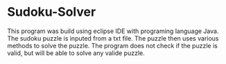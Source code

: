 # Sudoku-Solver
This program was build using eclipse IDE with programing language Java. The sudoku puzzle is inputed from a txt file. The puzzle then uses various methods to solve the puzzle. The program does not check if the puzzle is valid, but will be able to solve any valide puzzle.
